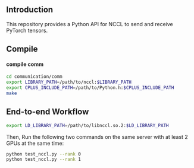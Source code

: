 ## Introduction

This repository provides a Python API for NCCL to send and receive PyTorch tensors.

## Compile
#### compile comm
```bash
cd communication/comm
export LIBRARY_PATH=/path/to/nccl:$LIBRARY_PATH
export CPLUS_INCLUDE_PATH=/path/to/Python.h:$CPLUS_INCLUDE_PATH
make
```
## End-to-end Workflow

```bash
export LD_LIBRARY_PATH=/path/to/libnccl.so.2:$LD_LIBRARY_PATH
```

Then, Run the following two commands on the same server with at least 2 GPUs at the same time:

```bash
python test_nccl.py --rank 0
python test_nccl.py --rank 1
```